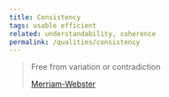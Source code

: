 ```yaml
---
title: Consistency
tags: usable efficient
related: understandability, coherence
permalink: /qualities/consistency
---
```


>Free from variation or contradiction
>
>[Merriam-Webster](https://www.merriam-webster.com/dictionary/consistent)
